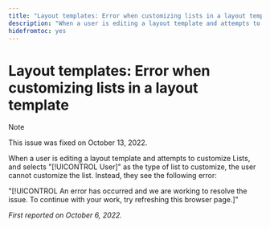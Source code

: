 ```yaml
---
title: "Layout templates: Error when customizing lists in a layout template"
description: "When a user is editing a layout template and attempts to customize Lists, and selects User as the type of list to customize, the user cannot customize the list. Instead, they see the error An error has occurred and we are working to resolve the issue. To continue with your work, try refreshing this browser page."
hidefromtoc: yes
---
```


# Layout templates: Error when customizing lists in a layout template

>[!NOTE]
>
>This issue was fixed on October 13, 2022.

When a user is editing a layout template and attempts to customize Lists, and selects "[!UICONTROL User]" as the type of list to customize, the user cannot customize the list. Instead, they see the following error:

"[!UICONTROL An error has occurred and we are working to resolve the issue. To continue with your work, try refreshing this browser page.]"

_First reported on October 6, 2022._

